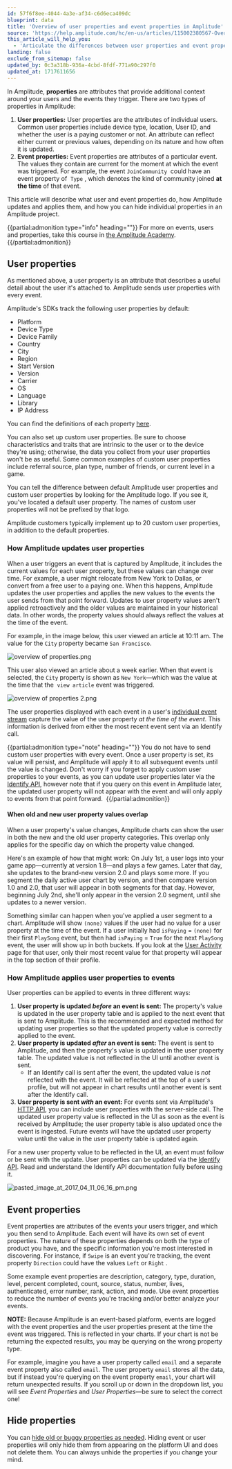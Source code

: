 ```yaml
---
id: 57f6f8ee-4044-4a3e-af34-c6d6eca409dc
blueprint: data
title: 'Overview of user properties and event properties in Amplitude'
source: 'https://help.amplitude.com/hc/en-us/articles/115002380567-Overview-of-user-properties-and-event-properties-in-Amplitude'
this_article_will_help_you:
  - 'Articulate the differences between user properties and event properties, and use each type appropriately and effectively in your analyses'
landing: false
exclude_from_sitemap: false
updated_by: 0c3a318b-936a-4cbd-8fdf-771a90c297f0
updated_at: 1717611656
---
```

In Amplitude, **properties** are attributes that provide additional context around your users and the events they trigger. There are two types of properties in Amplitude:

1. **User properties:** User properties are the attributes of individual users. Common user properties include device type, location, User ID, and whether the user is a paying customer or not. An attribute can reflect either current or previous values, depending on its nature and how often it is updated.
2. **Event properties:** Event properties are attributes of a particular event. The values they contain are current for the moment at which the event was triggered. For example, the event  `JoinCommunity`  could have an event property of  `Type` , which denotes the kind of community joined **at the time** of that event.

This article will describe what user and event properties do, how Amplitude updates and applies them, and how you can hide individual properties in an Amplitude project.

{{partial:admonition type="info" heading=""}}
For more on events, users and properties, take this course in [the Amplitude Academy](https://academy.amplitude.com/amplitude-getting-started-with-analytics/1092674/scorm/40m548g557cd).
{{/partial:admonition}}

## User properties

As mentioned above, a user property is an attribute that describes a useful detail about the user it's attached to. Amplitude sends user properties with every event. 

Amplitude's SDKs track the following user properties by default:

* Platform
* Device Type
* Device Family
* Country
* City
* Region
* Start Version
* Version
* Carrier
* OS
* Language
* Library
* IP Address

You can find the definitions of each property [here](/docs/get-started/user-property-definitions).

You can also set up custom user properties. Be sure to choose characteristics and traits that are intrinsic to the user or to the device they're using; otherwise, the data you collect from your user properties won't be as useful. Some common examples of custom user properties include referral source, plan type, number of friends, or current level in a game.

You can tell the difference between default Amplitude user properties and custom user properties by looking for the Amplitude logo. If you see it, you've located a default user property. The names of custom user properties will not be prefixed by that logo.

Amplitude customers typically implement up to 20 custom user properties, in addition to the default properties.

### How Amplitude updates user properties

When a user triggers an event that is captured by Amplitude, it includes the current values for each user property, but these values can change over time. For example, a user might relocate from New York to Dallas, or convert from a free user to a paying one. When this happens, Amplitude updates the user properties and applies the new values to the events the user sends from that point forward. Updates to user property values aren't applied retroactively and the older values are maintained in your historical data. In other words, the property values should always reflect the values at the time of the event. 

For example, in the image below, this user viewed an article at 10:11 am. The value for the  `City` property became `San Francisco`.

![overview of properties.png](/docs/output/img/data/overview-of-properties-png.png)

This user also viewed an article about a week earlier. When that event is selected, the  `City` property is shown as `New York`—which was the value at the time that the  `view article` event was triggered.

![overview of properties 2.png](/docs/output/img/data/overview-of-properties-2-png.png)

The user properties displayed with each event in a user's [individual event stream](/docs/analytics/user-data-lookup) capture the value of the user property *at the time of the event*. This information is derived from either the most recent event sent via an Identify call.

{{partial:admonition type="note" heading=""}}
You do not have to send custom user properties with every event. Once a user property is set, its value will persist, and Amplitude will apply it to all subsequent events until the value is changed. Don't worry if you forget to apply custom user properties to your events, as you can update user properties later via the [Identify API](/docs/apis/analytics/identify), however note that if you query on this event in Amplitude later, the updated user property will not appear with the event and will only apply to events from that point forward. 
{{/partial:admonition}}

#### When old and new user property values overlap

When a user property's value changes, Amplitude charts can show the user in both the new and the old user property categories. This overlap only applies for the specific day on which the property value changed.

Here's an example of how that might work: On July 1st, a user logs into your game app—currently at version 1.8—and plays a few games. Later that day, she updates to the brand-new version 2.0 and plays some more. If you segment the daily active user chart by version, and then compare version 1.0 and 2.0, that user will appear in both segments for that day. However, beginning July 2nd, she'll only appear in the version 2.0 segment, until she updates to a newer version.

Something similar can happen when you've applied a user segment to a chart. Amplitude will show  `(none)`  values if the user had no value for a user property at the time of the event. If a user initially had  `isPaying`  =  `(none)`  for their first  `PlaySong`  event, but then had  `isPaying`  =  `True` for the next  `PlaySong`  event, the user will show up in both buckets. If you look at the [User Activity](/docs/analytics/user-data-lookup) page for that user, only their most recent value for that property will appear in the top section of their profile.

### How Amplitude applies user properties to events

User properties can be applied to events in three different ways:

1. **User property is updated *before* an event is sent:** The property's value is updated in the user property table and is applied to the next event that is sent to Amplitude. This is the recommended and expected method for updating user properties so that the updated property value is correctly applied to the event.
2. **User property is updated *after* an event is sent:** The event is sent to Amplitude, and then the property's value is updated in the user property table. The updated value is not reflected in the UI until another event is sent.
	* If an Identify call is sent after the event, the updated value is *not* reflected with the event. It will be reflected at the top of a user's profile, but will not appear in chart results until another event is sent after the Identify call.
3. **User property is sent *with* an event:** For events sent via Amplitude's [HTTP API](/docs/apis/analytics/http-v2), you can include user properties with the server-side call. The updated user property value is reflected in the UI as soon as the event is received by Amplitude; the user property table is also updated once the event is ingested. Future events will have the updated user property value until the value in the user property table is updated again.

For a new user property value to be reflected in the UI, an event must follow or be sent with the update. User properties can be updated via the [Identify API](/docs/apis/analytics/identify). Read and understand the Identify API documentation fully before using it.

![pasted_image_at_2017_04_11_06_16_pm.png](/docs/output/img/data/pasted-image-at-2017-04-11-06-16-pm-png.png)

## Event properties

Event properties are attributes of the events your users trigger, and which you then send to Amplitude. Each event will have its own set of event properties. The nature of these properties depends on both the type of product you have, and the specific information you're most interested in discovering. For instance, if  `Swipe`  is an event you're tracking, the event property  `Direction`  could have the values  `Left`  or  `Right` .

Some example event properties are description, category, type, duration, level, percent completed, count, source, status, number, lives, authenticated, error number, rank, action, and mode. Use event properties to reduce the number of events you're tracking and/or better analyze your events.

**NOTE:** Because Amplitude is an event-based platform, events are logged with the event properties and the user properties present at the time the event was triggered. This is reflected in your charts. If your chart is not be returning the expected results, you may be querying on the wrong property type.  
  
For example, imagine you have a user property called `email` and a separate event property also called `email`. The user property `email` stores all the data, but if instead you're querying on the event property `email`, your chart will return unexpected results. If you scroll up or down in the dropdown list, you will see *Event Properties* and *User Properties*—be sure to select the correct one!

## Hide properties

You can [hide old or buggy properties as needed](/data/remove-invalid-data). Hiding event or user properties will only hide them from appearing on the platform UI and does not delete them. You can always unhide the properties if you change your mind.
